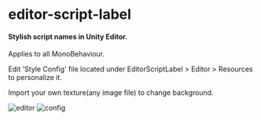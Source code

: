 # editor-script-label
#### Stylish script names in Unity Editor.

Applies to all MonoBehaviour. 

Edit 'Style Config' file located under EditorScriptLabel > Editor > Resources to personalize it.

Import your own texture(any image file) to change background.  

![editor](https://user-images.githubusercontent.com/80344773/222907483-5a8c663b-7308-4062-82ef-3974d131cf00.png)
![config](https://user-images.githubusercontent.com/80344773/222907485-69401cd7-e5d4-4020-98df-a876f6251d74.png)
